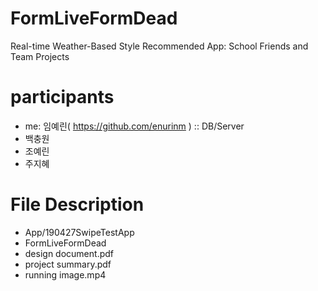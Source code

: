 # FormLiveFormDead

Real-time Weather-Based Style Recommended App: School Friends and Team Projects

# participants

  - me: 임예린( https://github.com/enurinm ) :: DB/Server
  - 백충원
  - 조예린
  - 주지혜

# File Description

- App/190427SwipeTestApp
- FormLiveFormDead
- design document.pdf
- project summary.pdf
- running image.mp4
